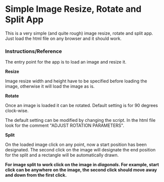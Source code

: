 # Simple Image Resize, Rotate and Split App

This is a very simple (and quite rough) image resize, rotate and split app. Just load the html file on any browser and it should work.

### Instructions/Reference

The entry point for the app is to load an image and resize it.

**Resize**

Image resize width and height have to be specified before loading the image, otherwise it will load the image as is.

**Rotate**

Once an image is loaded it can be rotated. Default setting is for 90 degrees clock-wise. 

The default setting can be modified by changing the script. In the html file look for the comment "ADJUST ROTATION PARAMETERS". 

**Split**

On the loaded image click on any point, now a start position has been designated. The second click on the image will designate the end position for the split and a rectangle will be automatically drawn.

**For image split to work click on the image in *diagonals*. For example, start click can be anywhere on the image, the second click should move away and down from the first click.**

